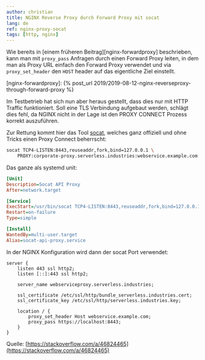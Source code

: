 ```yaml
---
author: christian
title: NGINX Reverse Proxy durch Forward Proxy mit socat
lang: de
ref: nginx-proxy-socat
tags: [http, nginx]
---
```


Wie bereits in [einem früheren Beitrag][nginx-forwardproxy]
beschrieben, kann man mit `proxy_pass` Anfragen durch einen
Forward Proxy leiten, in dem man als Proxy URL einfach den
Forward Proxy verwendet und via `proxy_set_header` den `HOST` header
auf das eigentliche Ziel einstellt.

[nginx-forwardproxy]: {% post_url 2019/2019-08-12-nginx-reverseproxy-through-forward-proxy %}

Im Testbetrieb hat sich nun aber heraus gestellt, dass dies nur mit HTTP
Traffic funktioniert. Soll eine TLS Verbindung aufgebaut werden, schlägt
dies fehl, da NGINX nicht in der Lage ist den PROXY CONNECT Prozess korrekt
auszuführen.

Zur Rettung kommt hier das Tool [socat](http://www.dest-unreach.org/socat/),
welches ganz offiziell und ohne Tricks einen Proxy Connect beherrscht:

```sh
socat TCP4-LISTEN:8443,reuseaddr,fork,bind=127.0.0.1 \
    PROXY:corporate-proxy.serverless.industries:webservice.example.com:443,proxyport=8080
```

Das ganze als systemd unit:

```ini
[Unit]
Description=Socat API Proxy
After=network.target

[Service]
ExecStart=/usr/bin/socat TCP4-LISTEN:8443,reuseaddr,fork,bind=127.0.0.1 PROXY:corporate-proxy.serverless.industries:webservice.example.com:443,proxyport=8080
Restart=on-failure
Type=simple

[Install]
WantedBy=multi-user.target
Alias=socat-api-proxy.service
```

In der NGINX Konfiguration wird dann der socat Port verwendet:

```
server {
    listen 443 ssl http2;
    listen [::]:443 ssl http2;

    server_name webserviceproxy.serverless.industries;

    ssl_certificate /etc/ssl/http/bundle_serverless.industries.cert;
    ssl_certificate_key /etc/ssl/http/serverless.industries.key;

    location / {
        proxy_set_header Host webservice.example.com;
        proxy_pass https://localhost:8443;
    }
}
```

Quelle: [https://stackoverflow.com/a/46824465](https://stackoverflow.com/a/46824465)
